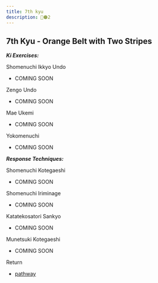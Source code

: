 ```yaml
---
title: 7th kyu
description: 🥋🟠2
---
```


## 7th Kyu - Orange Belt with Two Stripes

***Ki Exercises:***

Shomenuchi Ikkyo Undo

* COMING SOON

Zengo Undo

* COMING SOON

Mae Ukemi

* COMING SOON

Yokomenuchi

* COMING SOON

***Response Techniques:***

Shomenuchi Kotegaeshi

* COMING SOON

Shomenuchi Iriminage

* COMING SOON

Katatekosatori Sankyo

* COMING SOON

Munetsuki Kotegaeshi

* COMING SOON

Return

* [pathway](./pathway)

